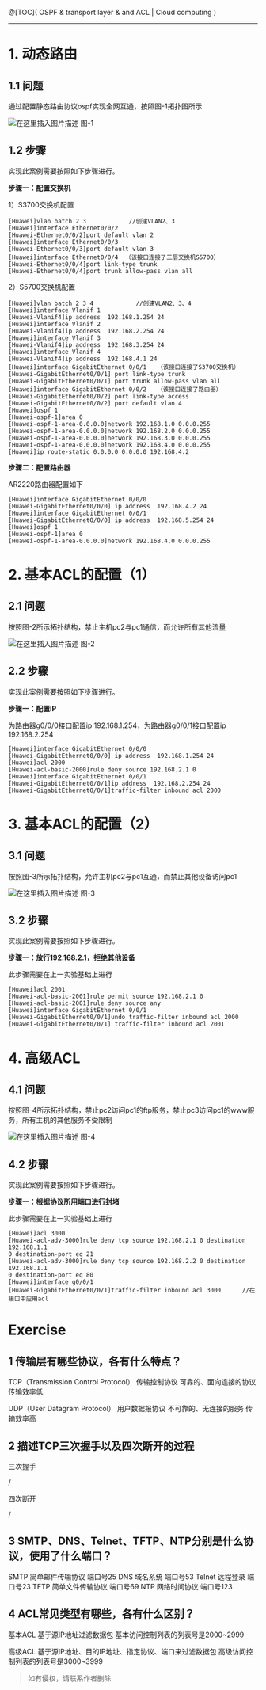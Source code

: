 ﻿@[TOC]( OSPF & transport layer & and ACL | Cloud computing )

---
# 1. 动态路由
## 1.1 问题
通过配置静态路由协议ospf实现全网互通，按照图-1拓扑图所示

![在这里插入图片描述](https://img-blog.csdnimg.cn/7aec552222fb4851885e529fe4b4e314.png?x-oss-process=image/watermark,type_d3F5LXplbmhlaQ,shadow_50,text_Q1NETiBA5bCP6aWF6aCt,size_20,color_FFFFFF,t_70,g_se,x_16)
图-1

## 1.2 步骤
实现此案例需要按照如下步骤进行。

**步骤一：配置交换机**

1）S3700交换机配置
```shell
[Huawei]vlan batch 2 3            //创建VLAN2、3
[Huawei]interface Ethernet0/0/2
[Huawei-Ethernet0/0/2]port default vlan 2
[Huawei]interface Ethernet0/0/3
[Huawei-Ethernet0/0/3]port default vlan 3
[Huawei]interface Ethernet0/0/4  （该接口连接了三层交换机S5700）
[Huawei-Ethernet0/0/4]port link-type trunk
[Huawei-Ethernet0/0/4]port trunk allow-pass vlan all
```
2）S5700交换机配置
```shell
[Huawei]vlan batch 2 3 4            //创建VLAN2、3、4
[Huawei]interface Vlanif 1
[Huawei-Vlanif4]ip address  192.168.1.254 24
[Huawei]interface Vlanif 2
[Huawei-Vlanif4]ip address  192.168.2.254 24
[Huawei]interface Vlanif 3
[Huawei-Vlanif4]ip address  192.168.3.254 24
[Huawei]interface Vlanif 4
[Huawei-Vlanif4]ip address  192.168.4.1 24
[Huawei]interface GigabitEthernet 0/0/1   （该接口连接了S3700交换机）
[Huawei-GigabitEthernet0/0/1] port link-type trunk
[Huawei-GigabitEthernet0/0/1] port trunk allow-pass vlan all
[Huawei]interface GigabitEthernet 0/0/2   （该接口连接了路由器）
[Huawei-GigabitEthernet0/0/2] port link-type access
[Huawei-GigabitEthernet0/0/2] port default vlan 4
[Huawei]ospf 1
[Huawei-ospf-1]area 0
[Huawei-ospf-1-area-0.0.0.0]network 192.168.1.0 0.0.0.255
[Huawei-ospf-1-area-0.0.0.0]network 192.168.2.0 0.0.0.255
[Huawei-ospf-1-area-0.0.0.0]network 192.168.3.0 0.0.0.255
[Huawei-ospf-1-area-0.0.0.0]network 192.168.4.0 0.0.0.255
[Huawei]ip route-static 0.0.0.0 0.0.0.0 192.168.4.2
```
**步骤二：配置路由器**

AR2220路由器配置如下
```shell
[Huawei]interface GigabitEthernet 0/0/0
[Huawei-GigabitEthernet0/0/0] ip address  192.168.4.2 24
[Huawei]interface GigabitEthernet 0/0/1
[Huawei-GigabitEthernet0/0/0] ip address  192.168.5.254 24
[Huawei]ospf 1
[Huawei-ospf-1]area 0
[Huawei-ospf-1-area-0.0.0.0]network 192.168.4.0 0.0.0.255
```

# 2. 基本ACL的配置（1）
## 2.1 问题
按照图-2所示拓扑结构，禁止主机pc2与pc1通信，而允许所有其他流量

![在这里插入图片描述](https://img-blog.csdnimg.cn/03809e5a419d4b3e84703b21400812d2.png?x-oss-process=image/watermark,type_d3F5LXplbmhlaQ,shadow_50,text_Q1NETiBA5bCP6aWF6aCt,size_20,color_FFFFFF,t_70,g_se,x_16)
图-2

## 2.2 步骤
实现此案例需要按照如下步骤进行。

**步骤一：配置IP**

为路由器g0/0/0接口配置ip 192.168.1.254，为路由器g0/0/1接口配置ip 192.168.2.254
```shell
[Huawei]interface GigabitEthernet 0/0/0
[Huawei-GigabitEthernet0/0/0] ip address  192.168.1.254 24
[Huawei]acl 2000
[Huawei-acl-basic-2000]rule deny source 192.168.2.1 0
[Huawei]interface GigabitEthernet 0/0/1
[Huawei-GigabitEthernet0/0/1]ip address  192.168.2.254 24
[Huawei-GigabitEthernet0/0/1]traffic-filter inbound acl 2000
```

# 3. 基本ACL的配置（2）
## 3.1 问题
按照图-3所示拓扑结构，允许主机pc2与pc1互通，而禁止其他设备访问pc1

![在这里插入图片描述](https://img-blog.csdnimg.cn/89ab9930578e497ab5c33cffa1d84077.png?x-oss-process=image/watermark,type_d3F5LXplbmhlaQ,shadow_50,text_Q1NETiBA5bCP6aWF6aCt,size_20,color_FFFFFF,t_70,g_se,x_16)
图-3

## 3.2 步骤
实现此案例需要按照如下步骤进行。

**步骤一：放行192.168.2.1，拒绝其他设备**

此步骤需要在上一实验基础上进行
```shell
[Huawei]acl 2001
[Huawei-acl-basic-2001]rule permit source 192.168.2.1 0
[Huawei-acl-basic-2001]rule deny source any
[Huawei]interface GigabitEthernet 0/0/1
[Huawei-GigabitEthernet0/0/1]undo traffic-filter inbound acl 2000
[Huawei-GigabitEthernet0/0/1] traffic-filter inbound acl 2001
```

# 4. 高级ACL
## 4.1 问题
按照图-4所示拓扑结构，禁止pc2访问pc1的ftp服务，禁止pc3访问pc1的www服务，所有主机的其他服务不受限制

![在这里插入图片描述](https://img-blog.csdnimg.cn/2a694fc65e464f9b850dcedbcd6ab365.png?x-oss-process=image/watermark,type_d3F5LXplbmhlaQ,shadow_50,text_Q1NETiBA5bCP6aWF6aCt,size_20,color_FFFFFF,t_70,g_se,x_16)
图-4

## 4.2 步骤
实现此案例需要按照如下步骤进行。

**步骤一：根据协议所用端口进行封堵**

此步骤需要在上一实验基础上进行
```shell
[Huawei]acl 3000
[Huawei-acl-adv-3000]rule deny tcp source 192.168.2.1 0 destination 192.168.1.1 
0 destination-port eq 21
[Huawei-acl-adv-3000]rule deny tcp source 192.168.2.2 0 destination 192.168.1.1 
0 destination-port eq 80
[Huawei]interface g0/0/1
[Huawei-GigabitEthernet0/0/1]traffic-filter inbound acl 3000      //在接口中应用acl
```

# Exercise
## 1 传输层有哪些协议，各有什么特点？

TCP（Transmission Control Protocol）
传输控制协议
可靠的、面向连接的协议
传输效率低

UDP（User Datagram Protocol）
用户数据报协议
不可靠的、无连接的服务
传输效率高

## 2 描述TCP三次握手以及四次断开的过程

三次握手

/

四次断开

/

## 3 SMTP、DNS、Telnet、TFTP、NTP分别是什么协议，使用了什么端口？

SMTP 简单邮件传输协议 端口号25
DNS 域名系统 端口号53
Telnet 远程登录 端口号23
TFTP 简单文件传输协议 端口号69
NTP 网络时间协议 端口号123

## 4 ACL常见类型有哪些，各有什么区别？

基本ACL
基于源IP地址过滤数据包
基本访问控制列表的列表号是2000~2999

高级ACL
基于源IP地址、目的IP地址、指定协议、端口来过滤数据包
高级访问控制列表的列表号是3000~3999



> 如有侵权，请联系作者删除
